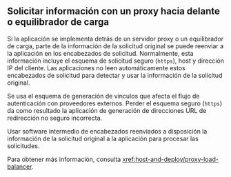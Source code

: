 ## <a name="forward-request-information-with-a-proxy-or-load-balancer"></a>Solicitar información con un proxy hacia delante o equilibrador de carga

Si la aplicación se implementa detrás de un servidor proxy o un equilibrador de carga, parte de la información de la solicitud original se puede reenviar a la aplicación en los encabezados de solicitud. Normalmente, esta información incluye el esquema de solicitud seguro (`https`), host y dirección IP del cliente. Las aplicaciones no leen automáticamente estos encabezados de solicitud para detectar y usar la información de la solicitud original.

Se usa el esquema de generación de vínculos que afecta el flujo de autenticación con proveedores externos. Perder el esquema seguro (`https`) da como resultado la aplicación de generación de direcciones URL de redirección no seguro incorrecta.

Usar software intermedio de encabezados reenviados a disposición la información de la solicitud original a la aplicación para procesar las solicitudes.

Para obtener más información, consulta <xref:host-and-deploy/proxy-load-balancer>.
